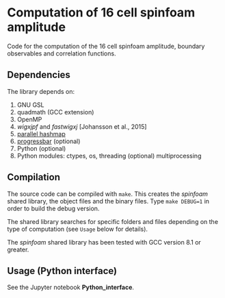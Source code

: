 # Computation of 16 cell spinfoam amplitude

Code for the computation of the 16 cell spinfoam amplitude, boundary observables and correlation functions.

## Dependencies

The library depends on:

1. GNU GSL
2. quadmath (GCC extension)
3. OpenMP
4. _wigxjpf_ and _fastwigxj_ [Johansson et al., 2015]
5. [parallel hashmap](https://github.com/greg7mdp/parallel-hashmap) 
6. [progressbar](https://github.com/gipert/progressbar) (optional) 
7. Python (optional)
8. Python modules: ctypes, os, threading (optional) multiprocessing 

## Compilation

The source code can be compiled with `make`. This creates the _spinfoam_ shared library, the object files and the binary files. Type `make DEBUG=1` in order to build the debug version.

The shared library searches for specific folders and files depending on the type of computation (see `Usage` below for details). 

The _spinfoam_ shared library has been tested with GCC version 8.1 or greater.


## Usage (Python interface)

See the Jupyter notebook **Python_interface**.
